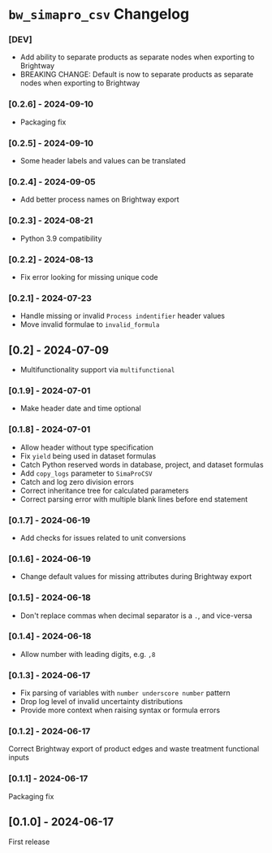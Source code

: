 # `bw_simapro_csv` Changelog

### [DEV]

* Add ability to separate products as separate nodes when exporting to Brightway
* BREAKING CHANGE: Default is now to separate products as separate nodes when exporting to Brightway

### [0.2.6] - 2024-09-10

* Packaging fix

### [0.2.5] - 2024-09-10

* Some header labels and values can be translated

### [0.2.4] - 2024-09-05

* Add better process names on Brightway export

### [0.2.3] - 2024-08-21

* Python 3.9 compatibility

### [0.2.2] - 2024-08-13

* Fix error looking for missing unique code

### [0.2.1] - 2024-07-23

* Handle missing or invalid `Process indentifier` header values
* Move invalid formulae to `invalid_formula`

## [0.2] - 2024-07-09

* Multifunctionality support via `multifunctional`

### [0.1.9] - 2024-07-01

* Make header date and time optional

### [0.1.8] - 2024-07-01

* Allow header without type specification
* Fix `yield` being used in dataset formulas
* Catch Python reserved words in database, project, and dataset formulas
* Add `copy_logs` parameter to `SimaProCSV`
* Catch and log zero division errors
* Correct inheritance tree for calculated parameters
* Correct parsing error with multiple blank lines before end statement

### [0.1.7] - 2024-06-19

* Add checks for issues related to unit conversions

### [0.1.6] - 2024-06-19

* Change default values for missing attributes during Brightway export

### [0.1.5] - 2024-06-18

* Don't replace commas when decimal separator is a `.`, and vice-versa

### [0.1.4] - 2024-06-18

* Allow number with leading digits, e.g. `,8`

### [0.1.3] - 2024-06-17

* Fix parsing of variables with `number underscore number` pattern
* Drop log level of invalid uncertainty distributions
* Provide more context when raising syntax or formula errors

### [0.1.2] - 2024-06-17

Correct Brightway export of product edges and waste treatment functional inputs

### [0.1.1] - 2024-06-17

Packaging fix

## [0.1.0] - 2024-06-17

First release
